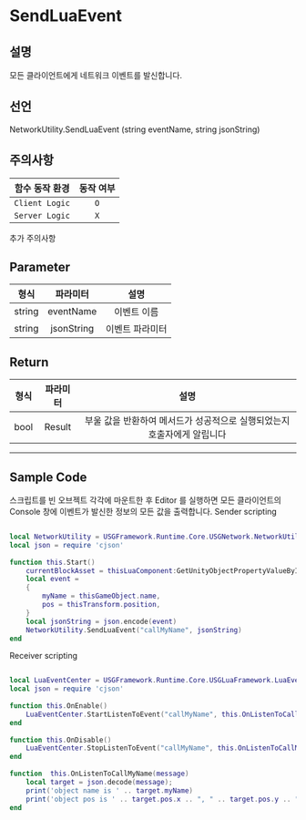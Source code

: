 # SendLuaEvent

## 설명

모든 클라이언트에게 네트워크 이벤트를 발신합니다.


## 선언

NetworkUtility.SendLuaEvent (string eventName, string jsonString)

## 주의사항
|    **함수 동작 환경**    | **동작 여부** |
|:------------------:|:---------:|
| ```Client Logic``` |  ```O```  |
| ```Server Logic``` |  ```X```  |

추가 주의사항 


## Parameter
| **형식** |  **파라미터**  |  **설명**  |
|:------:|:----------:|:--------:|
| string | eventName  |  이벤트 이름  | 
| string | jsonString | 이벤트 파라미터 | 

## Return
| **형식** | **파라미터** |                 **설명**                  |
|:------:|:--------:|:---------------------------------------:|
|  bool  |  Result  | 부울 값을 반환하여 메서드가 성공적으로 실행되었는지 호출자에게 알립니다 |

---
## Sample Code
스크립트를 빈 오브젝트 각각에 마운트한 후 Editor 를 실행하면 모든 클라이언트의 Console 창에 이벤트가 발신한 정보의 모든 값을 출력합니다.
Sender scripting
```lua

local NetworkUtility = USGFramework.Runtime.Core.USGNetwork.NetworkUtility
local json = require 'cjson'
 
function this.Start()
    currentBlockAsset = thisLuaComponent:GetUnityObjectPropertyValueByIndex(0).UnityObject
    local event =
    {
        myName = thisGameObject.name,
        pos = thisTransform.position,
    }
    local jsonString = json.encode(event)
    NetworkUtility.SendLuaEvent("callMyName", jsonString)
end

```

Receiver scripting
```lua

local LuaEventCenter = USGFramework.Runtime.Core.USGLuaFramework.LuaEventCenter
local json = require 'cjson'
 
function this.OnEnable()
    LuaEventCenter.StartListenToEvent("callMyName", this.OnListenToCallMyName)
end
 
function this.OnDisable()
    LuaEventCenter.StopListenToEvent("callMyName", this.OnListenToCallMyName)
end
 
function  this.OnListenToCallMyName(message)
    local target = json.decode(message);
    print('object name is ' .. target.myName)
    print('object pos is ' .. target.pos.x .. ", " .. target.pos.y .. ", " .. target.pos.z)
end

```